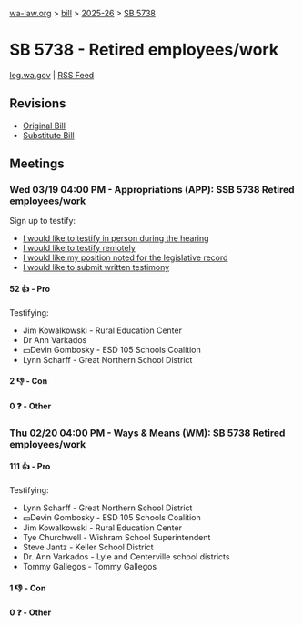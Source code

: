 [wa-law.org](/) > [bill](/bill/) > [2025-26](/bill/2025-26/) > [SB 5738](/bill/2025-26/sb/5738/)

# SB 5738 - Retired employees/work
[leg.wa.gov](https://app.leg.wa.gov/billsummary?BillNumber=5738&Year=2025&Initiative=false) | [RSS Feed](./rss.xml)

## Revisions
* [Original Bill](1/)
* [Substitute Bill](S/)

## Meetings
### Wed 03/19 04:00 PM - Appropriations (APP): SSB 5738 Retired employees/work
Sign up to testify:
* [I would like to testify in person during the hearing](https://app.leg.wa.gov/csi/Testifier/Add?chamber=House&mId=33095&aId=165957&caId=26608&tId=1)
* [I would like to testify remotely](https://app.leg.wa.gov/csi/Testifier/Add?chamber=House&mId=33095&aId=165957&caId=26608&tId=2)
* [I would like my position noted for the legislative record](https://app.leg.wa.gov/csi/Testifier/Add?chamber=House&mId=33095&aId=165957&caId=26608&tId=3)
* [I would like to submit written testimony](https://app.leg.wa.gov/csi/Testifier/Add?chamber=House&mId=33095&aId=165957&caId=26608&tId=4)

#### 52 👍 - Pro
Testifying:
* Jim Kowalkowski - Rural Education Center
* Dr Ann Varkados
* 💵Devin Gombosky - ESD 105 Schools Coalition
* Lynn Scharff - Great Northern School District

#### 2 👎 - Con

#### 0 ❓ - Other

### Thu 02/20 04:00 PM - Ways & Means (WM): SB 5738 Retired employees/work
#### 111 👍 - Pro
Testifying:
* Lynn Scharff - Great Northern School District
* 💵Devin Gombosky - ESD 105 Schools Coalition
* Jim Kowalkowski - Rural Education Center
* Tye Churchwell - Wishram School Superintendent
* Steve Jantz - Keller School District
* Dr. Ann Varkados - Lyle and Centerville school districts
* Tommy Gallegos - Tommy Gallegos

#### 1 👎 - Con

#### 0 ❓ - Other
